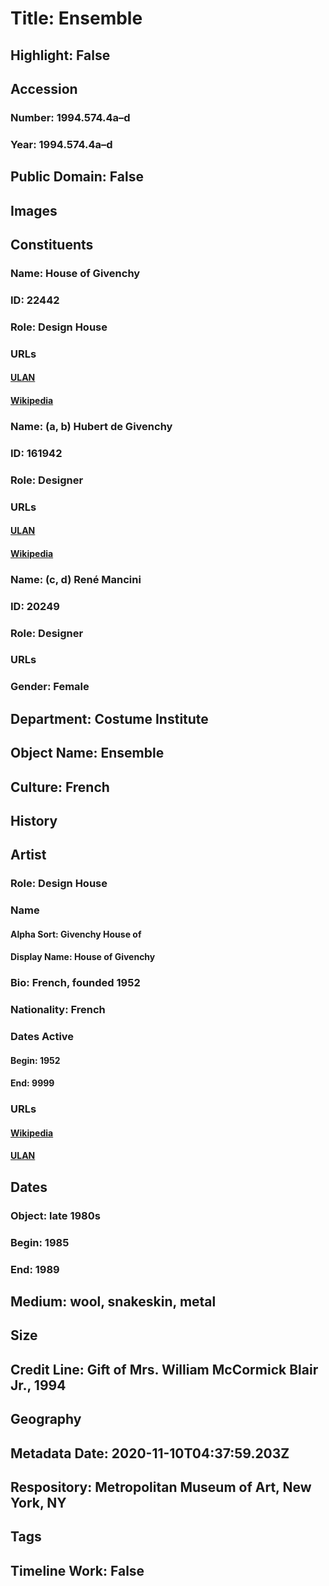 # Title: Ensemble
## Highlight: False
## Accession
### Number: 1994.574.4a–d
### Year: 1994.574.4a–d
## Public Domain: False
## Images
## Constituents
### Name: House of Givenchy
### ID: 22442
### Role: Design House
### URLs
#### [ULAN](http://vocab.getty.edu/page/ulan/500331799)
#### [Wikipedia](https://www.wikidata.org/wiki/Q759210)
### Name: (a, b) Hubert de Givenchy
### ID: 161942
### Role: Designer
### URLs
#### [ULAN](http://vocab.getty.edu/page/ulan/500004811)
#### [Wikipedia](https://www.wikidata.org/wiki/Q167318)
### Name: (c, d) René Mancini
### ID: 20249
### Role: Designer
### URLs
### Gender: Female
## Department: Costume Institute
## Object Name: Ensemble
## Culture: French
## History
## Artist
### Role: Design House
### Name
#### Alpha Sort: Givenchy House of
#### Display Name: House of Givenchy
### Bio: French, founded 1952
### Nationality: French
### Dates Active
#### Begin: 1952
#### End: 9999
### URLs
#### [Wikipedia](https://www.wikidata.org/wiki/Q759210)
#### [ULAN](http://vocab.getty.edu/page/ulan/500331799)
## Dates
### Object: late 1980s
### Begin: 1985
### End: 1989
## Medium: wool, snakeskin, metal
## Size
## Credit Line: Gift of Mrs. William McCormick Blair Jr., 1994
## Geography
## Metadata Date: 2020-11-10T04:37:59.203Z
## Respository: Metropolitan Museum of Art, New York, NY
## Tags
## Timeline Work: False